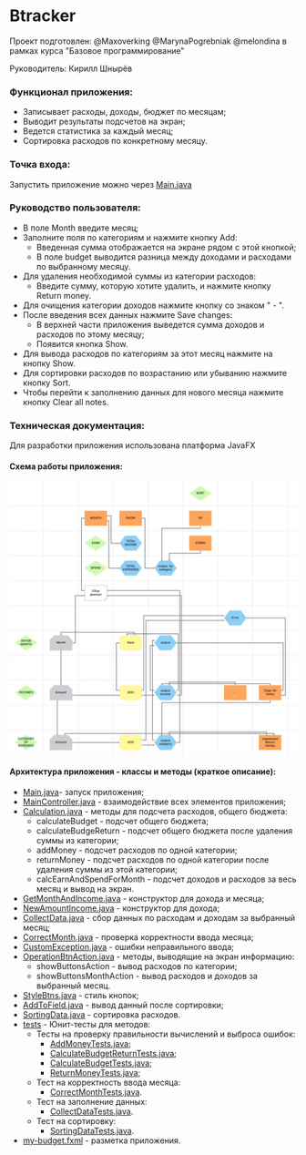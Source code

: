 # Btracker

Проект подготовлен: @Maxoverking @MarynaPogrebniak @melondina в рамках курса "Базовое программирование"

Руководитель: Кирилл Шнырёв
### Функционал приложения:
- Записывает расходы, доходы, бюджет по месяцам;
- Выводит результаты подсчетов на экран;
- Ведется статистика за каждый месяц;
- Сортировка расходов по конкретному месяцу.
### Точка входа:
Запустить приложение можно через [Main.java](src%2Fmain%2Fjava%2Fcom%2Fexample%2Fbtracker%2FMain.java)
### Руководство пользователя:
- В поле Month введите месяц;
- Заполните поля по категориям и нажмите кнопку Add:
  - Введенная сумма отображается на экране рядом с этой кнопкой; 
  - В поле budget выводится разница между доходами и расходами по выбранному месяцу.
- Для удаления необходимой суммы из категории расходов:
  - Введите сумму, которую хотите удалить, и нажмите кнопку Return money.
- Для очищения категории доходов нажмите кнопку со знаком " - ".
- После введения всех данных нажмите Save changes:
  - В верхней части приложения выведется сумма доходов и расходов по этому месяцу;
  - Появится кнопка Show.
- Для вывода расходов по категориям за этот месяц нажмите на кнопку Show.
- Для сортировки расходов по возрастанию или убыванию нажмите кнопку Sort.
- Чтобы перейти к заполнению данных для нового месяца нажмите кнопку Clear all notes.
### Техническая документация:
Для разработки приложения использована платформа JavaFX
#### Схема работы приложения:
![Схема работы приложения](src%2Fmain%2Fresources%2Fscheme.jpg)
#### Архитектура приложения - классы и методы (краткое описание):
- [Main.java](src%2Fmain%2Fjava%2Fcom%2Fexample%2Fbtracker%2FMain.java)- запуск приложения;
- [MainController.java](src%2Fmain%2Fjava%2Fcom%2Fexample%2Fbtracker%2FMainController.java) - взаимодействие всех элементов приложения;
- [Calculation.java](src%2Fmain%2Fjava%2Fcom%2Fexample%2Fbtracker%2FallClasses%2FCalculation.java) - методы для подсчета расходов, общего бюджета:
  - calculateBudget - подсчет общего бюджета;
  - calculateBudgeReturn - подсчет общего бюджета после удаления суммы из категории;
  - addMoney - подсчет расходов по одной категории;
  - returnMoney - подсчет расходов по одной категории после удаления суммы из этой категории;
  - calcEarnAndSpendForMonth - подсчет доходов и расходов за весь месяц и вывод на экран.
- [GetMonthAndIncome.java](src%2Fmain%2Fjava%2Fcom%2Fexample%2Fbtracker%2FallClasses%2FGetMonthAndIncome.java) - конструктор для дохода и месяца;
- [NewAmountIncome.java](src%2Fmain%2Fjava%2Fcom%2Fexample%2Fbtracker%2FallClasses%2FNewAmountIncome.java) - конструктор для дохода;
- [CollectData.java](src%2Fmain%2Fjava%2Fcom%2Fexample%2Fbtracker%2FcollectData%2FCollectData.java) - сбор данных по расходам и доходам за выбранный месяц;
- [CorrectMonth.java](src%2Fmain%2Fjava%2Fcom%2Fexample%2Fbtracker%2FcorrectMonth%2FCorrectMonth.java) - проверка корректности ввода месяца;
- [CustomException.java](src%2Fmain%2Fjava%2Fcom%2Fexample%2Fbtracker%2Fexception%2FCustomException.java) - ошибки неправильного ввода;
- [OperationBtnAction.java](src%2Fmain%2Fjava%2Fcom%2Fexample%2Fbtracker%2FsameOperation%2FOperationBtnAction.java) - методы, выводящие на экран информацию:
    - showButtonsAction - вывод расходов по категории;
    - showButtonsMonthAction - вывод расходов и доходов за выбранный месяц.
- [StyleBtns.java](src%2Fmain%2Fjava%2Fcom%2Fexample%2Fbtracker%2FsameOperation%2FStyleBtns.java) - стиль кнопок;
- [AddToField.java](src%2Fmain%2Fjava%2Fcom%2Fexample%2Fbtracker%2FsortingData%2FAddToField.java) - вывод данный после сортировки;
- [SortingData.java](src%2Fmain%2Fjava%2Fcom%2Fexample%2Fbtracker%2FsortingData%2FSortingData.java) - сортировка расходов.
- [tests](src%2Fmain%2Fjava%2Fcom%2Fexample%2Fbtracker%2Ftests) - Юнит-тесты для методов:
  - Тесты на проверку правильности вычислений и выброса ошибок:
    - [AddMoneyTests.java](src%2Fmain%2Fjava%2Fcom%2Fexample%2Fbtracker%2Ftests%2FAddMoneyTests.java);
    - [CalculateBudgetReturnTests.java](src%2Fmain%2Fjava%2Fcom%2Fexample%2Fbtracker%2Ftests%2FCalculateBudgetReturnTests.java);
    - [CalculateBudgetTests.java](src%2Fmain%2Fjava%2Fcom%2Fexample%2Fbtracker%2Ftests%2FCalculateBudgetTests.java);
    - [ReturnMoneyTests.java](src%2Fmain%2Fjava%2Fcom%2Fexample%2Fbtracker%2Ftests%2FReturnMoneyTests.java);
  - Тест на корректность ввода месяца: 
    - [CorrectMonthTests.java](src%2Fmain%2Fjava%2Fcom%2Fexample%2Fbtracker%2Ftests%2FCorrectMonthTests.java).
  - Тест на заполнение данных:
    - [CollectDataTests.java](src%2Fmain%2Fjava%2Fcom%2Fexample%2Fbtracker%2Ftests%2FCollectDataTests.java).
  - Тест на сортировку:
    - [SortingDataTests.java](src%2Fmain%2Fjava%2Fcom%2Fexample%2Fbtracker%2Ftests%2FSortingDataTests.java).
- [my-budget.fxml](src%2Fmain%2Fresources%2Fcom%2Fexample%2Fbtracker%2Fmy-budget.fxml) - разметка приложения.

